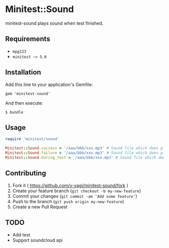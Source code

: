 # Minitest::Sound

minitest-sound plays sound when test finished.

## Requirements

* `mpg123`
* `minitest ~> 5.0`

## Installation

Add this line to your application's Gemfile:

    gem 'minitest-sound'

And then execute:

    $ bundle

## Usage

```ruby
require 'minitest/sound'

Minitest::Sound.success = '/aaa/bbb/xxx.mp3' # Sound file which does play when a test succeeded.
Minitest::Sound.failure = '/aaa/bbb/xxx.mp3' # Sound file which does play when a test failed.
Minitest::Sound.during_test = '/aaa/bbb/xxx.mp3' # Sound file which does play during test.
```

## Contributing

1. Fork it ( https://github.com/y-yagi/minitest-sound/fork )
2. Create your feature branch (`git checkout -b my-new-feature`)
3. Commit your changes (`git commit -am 'Add some feature'`)
4. Push to the branch (`git push origin my-new-feature`)
5. Create a new Pull Request

## TODO

* Add test
* Support soundcloud api
